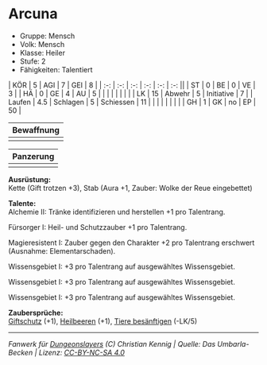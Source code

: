 # Arcuna  
- Gruppe: Mensch  
- Volk: Mensch  
- Klasse: Heiler  
- Stufe: 2  
- Fähigkeiten: Talentiert  


| KÖR    | 5   | AGI      | 7  | GEI        | 8  |
| :-: | :-: | :-: | :-: | :-: | :-: ||
| ST     | 0   | BE       | 0  | VE         | 3  |
| HÄ     | 0   | GE       | 4  | AU         | 5  |
|        |     |          |    |            |    |
| LK     | 15  | Abwehr   | 5  | Initiative | 7  |
| Laufen | 4.5 | Schlagen | 5  | Schiessen  | 11 |
|        |     |          |    |            |    |
| GH     | 1   | GK       | no | EP         | 50 |


| Bewaffnung |
| --- |
|  |


| Panzerung |
| --- |
|  |


**Ausrüstung:**  
Kette (Gift trotzen +3), Stab (Aura +1, Zauber: Wolke der Reue eingebettet)

**Talente:**  
Alchemie II: Tränke identifizieren und herstellen +1 pro Talentrang.

Fürsorger I: Heil- und Schutzzauber +1 pro Talentrang.

Magieresistent I: Zauber gegen den Charakter +2 pro Talentrang erschwert (Ausnahme: Elementarschaden).

Wissensgebiet I: +3 pro Talentrang auf ausgewähltes Wissensgebiet.

Wissensgebiet I: +3 pro Talentrang auf ausgewähltes Wissensgebiet.

Wissensgebiet I: +3 pro Talentrang auf ausgewähltes Wissensgebiet.


**Zaubersprüche:**  
[Giftschutz](/grw/zauber/giftschutz.md) (+1), [Heilbeeren](/grw/zauber/heilbeeren.md) (+1), [Tiere besänftigen](/grw/zauber/tiere-besaenftigen.md) (-LK/5)




___
*Fanwerk für [Dungeonslayers](https://www.dungeonslayers.net/) (C) Christian Kennig | Quelle: Das Umbarla-Becken | Lizenz: [CC-BY-NC-SA 4.0](https://creativecommons.org/licenses/by-nc-sa/4.0/deed.de)*